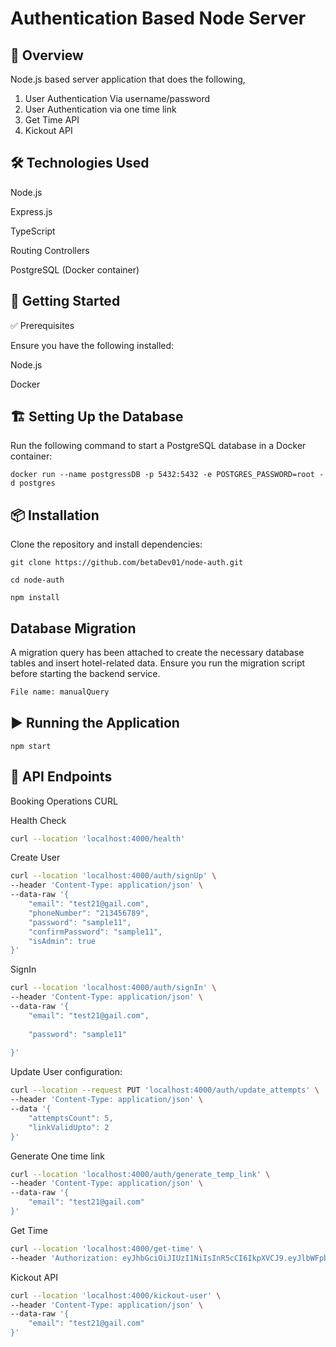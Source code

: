 # Authentication Based Node Server

## 📌 Overview
 Node.js based server application that does the following,
1. User Authentication Via username/password
2. User Authentication via one time link
3. Get Time API
4. Kickout API

## 🛠 Technologies Used

Node.js

Express.js

TypeScript

Routing Controllers

PostgreSQL (Docker container)


## 🚀 Getting Started

✅ Prerequisites

Ensure you have the following installed:

Node.js

Docker

## 🏗 Setting Up the Database

Run the following command to start a PostgreSQL database in a Docker container:

```docker run --name postgressDB -p 5432:5432 -e POSTGRES_PASSWORD=root -d postgres```

## 📦 Installation

Clone the repository and install dependencies:

```git clone https://github.com/betaDev01/node-auth.git```

```cd node-auth```

```npm install```


## Database Migration

A migration query has been attached to create the necessary database tables and insert hotel-related data. Ensure you run the migration script before starting the backend service.

```sh 
File name: manualQuery
```

## ▶️ Running the Application

```npm start```

## 🔗 API Endpoints

Booking Operations CURL

Health Check
```sh
curl --location 'localhost:4000/health'
```

Create User
```sh
curl --location 'localhost:4000/auth/signUp' \
--header 'Content-Type: application/json' \
--data-raw '{
    "email": "test21@gail.com",
    "phoneNumber": "213456789",
    "password": "sample11",
    "confirmPassword": "sample11",
    "isAdmin": true
}'
```

SignIn 
```sh
curl --location 'localhost:4000/auth/signIn' \
--header 'Content-Type: application/json' \
--data-raw '{
    "email": "test21@gail.com",
    
    "password": "sample11"
    
}'
```

Update User configuration:
```sh
curl --location --request PUT 'localhost:4000/auth/update_attempts' \
--header 'Content-Type: application/json' \
--data '{
    "attemptsCount": 5,
    "linkValidUpto": 2
}'
```

Generate One time link
```sh
curl --location 'localhost:4000/auth/generate_temp_link' \
--header 'Content-Type: application/json' \
--data-raw '{
    "email": "test21@gail.com"
}'
```

Get Time
```sh
curl --location 'localhost:4000/get-time' \
--header 'Authorization: eyJhbGciOiJIUzI1NiIsInR5cCI6IkpXVCJ9.eyJlbWFpbCI6InRlc3QyM0BnYWlsLmNvbSIsInBob25lTnVtYmVyIjoiMjMzNDU2Nzg5IiwiaWF0IjoxNzQxODkxMTI2LCJleHAiOjE3NDE4OTQ3MjZ9.ieDJdek8HJNBf0DDguAWJ7Ck2Fr71Rcm37Q5oZVn1fY'
```

Kickout API
```sh
curl --location 'localhost:4000/kickout-user' \
--header 'Content-Type: application/json' \
--data-raw '{
    "email": "test21@gail.com"
}'
```

